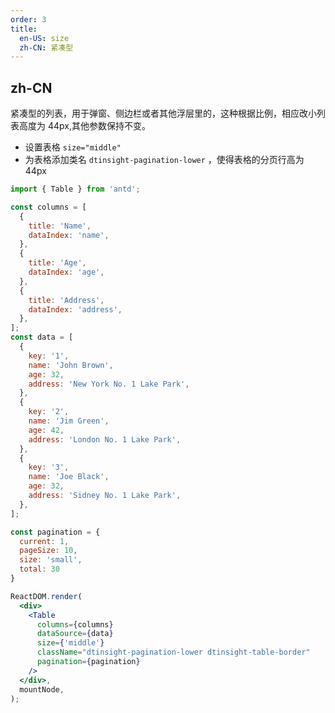 ```yaml
---
order: 3
title:
  en-US: size
  zh-CN: 紧凑型
---
```


## zh-CN

紧凑型的列表，用于弹窗、侧边栏或者其他浮层里的，这种根据比例，相应改小列表高度为 44px,其他参数保持不变。

- 设置表格 `size="middle"`
- 为表格添加类名 `dtinsight-pagination-lower` ，使得表格的分页行高为 44px

```jsx
import { Table } from 'antd';

const columns = [
  {
    title: 'Name',
    dataIndex: 'name',
  },
  {
    title: 'Age',
    dataIndex: 'age',
  },
  {
    title: 'Address',
    dataIndex: 'address',
  },
];
const data = [
  {
    key: '1',
    name: 'John Brown',
    age: 32,
    address: 'New York No. 1 Lake Park',
  },
  {
    key: '2',
    name: 'Jim Green',
    age: 42,
    address: 'London No. 1 Lake Park',
  },
  {
    key: '3',
    name: 'Joe Black',
    age: 32,
    address: 'Sidney No. 1 Lake Park',
  },
];

const pagination = {
  current: 1,
  pageSize: 10,
  size: 'small',
  total: 30
}

ReactDOM.render(
  <div>
    <Table
      columns={columns}
      dataSource={data}
      size={'middle'}
      className="dtinsight-pagination-lower dtinsight-table-border"
      pagination={pagination}
    />
  </div>,
  mountNode,
);
```
